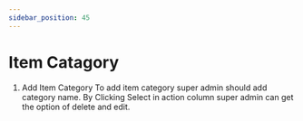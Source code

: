 ```yaml
---
sidebar_position: 45
---
```

 
# Item Catagory
1. Add Item Category
To add item category super admin should add category name. By Clicking Select in action column super admin can get the option of delete and edit.